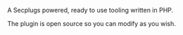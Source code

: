 A Secplugs powered, ready to use tooling written in PHP.

The plugin is open source so you can modify as you wish.

